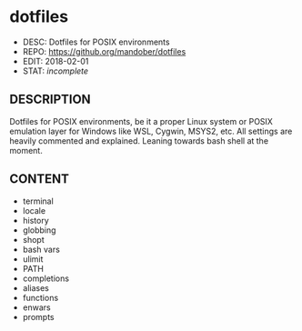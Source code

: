 # dotfiles

- DESC: Dotfiles for POSIX environments
- REPO: https://github.org/mandober/dotfiles
- EDIT: 2018-02-01
- STAT: _incomplete_


## DESCRIPTION
Dotfiles for POSIX environments, be it a proper Linux system or POSIX emulation 
layer for Windows like WSL, Cygwin, MSYS2, etc. All settings are heavily 
commented and explained. Leaning towards bash shell at the moment.


## CONTENT
- terminal
- locale
- history
- globbing
- shopt
- bash vars
- ulimit
- PATH
- completions
- aliases
- functions
- enwars
- prompts


